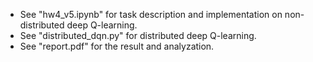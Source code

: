 * See "hw4_v5.ipynb" for task description and implementation on non-distributed deep Q-learning.
* See "distributed_dqn.py" for distributed deep Q-learning.
* See "report.pdf" for the result and analyzation.
